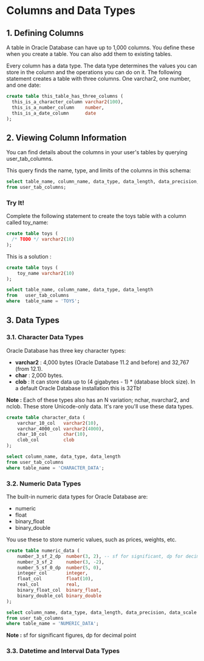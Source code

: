 # Columns and Data Types

## 1. Defining Columns

A table in Oracle Database can have up to 1,000 columns. You define these when you create a table. You can also add them to existing tables.

Every column has a data type. The data type determines the values you can store in the column and the operations you can do on it. The following statement creates a table with three columns. One varchar2, one number, and one date:

```sql
create table this_table_has_three_columns (
  this_is_a_character_column varchar2(100),
  this_is_a_number_column    number,
  this_is_a_date_column      date
);
```

## 2. Viewing Column Information

You can find details about the columns in your user's tables by querying user_tab_columns.

This query finds the name, type, and limits of the columns in this schema:

```sql
select table_name, column_name, data_type, data_length, data_precision, data_scale
from user_tab_columns;
```

### Try It!
Complete the following statement to create the toys table with a column called toy_name:

```sql
create table toys (
  /* TODO */ varchar2(10)
);
```

This is a solution :

```sql
create table toys (
    toy_name varchar2(10)
);

select table_name, column_name, data_type, data_length
from   user_tab_columns
where  table_name = 'TOYS';
```

## 3. Data Types

### 3.1. Character Data Types
Oracle Database has three key character types:
- __varchar2__ : 4,000 bytes (Oracle Database 11.2 and before) and 32,767 (from 12.1).
- __char__ : 2,000 bytes.
- __clob__ : It can store data up to (4 gigabytes - 1) * (database block size). In a default Oracle Database installation this is 32Tb!

__Note :__ Each of these types also has an N variation; nchar, nvarchar2, and nclob. These store Unicode-only data. It's rare you'll use these data types.

```sql
create table character_data (
    varchar_10_col   varchar2(10),
    varchar_4000_col varchar2(4000),
    char_10_col      char(10),
    clob_col         clob
);

select column_name, data_type, data_length
from user_tab_columns
where table_name = 'CHARACTER_DATA';
```

### 3.2. Numeric Data Types
The built-in numeric data types for Oracle Database are:
- numeric
- float
- binary_float
- binary_double

You use these to store numeric values, such as prices, weights, etc.

```sql
create table numeric_data (
    number_3_sf_2_dp  number(3, 2), -- sf for significant, dp for decimal point
    number_3_sf_2     number(3, -2),
    number_5_sf_0_dp  number(5, 0),
    integer_col       integer,
    float_col         float(10),
    real_col          real,
    binary_float_col  binary_float,
    binary_double_col binary_double
);

select column_name, data_type, data_length, data_precision, data_scale
from user_tab_columns
where table_name = 'NUMERIC_DATA';
```

__Note :__ sf for significant figures, dp for decimal point

### 3.3. Datetime and Interval Data Types
